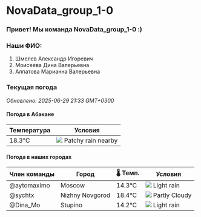 # NovaData_group_1-0
### Привет! Мы команда NovaData_group_1-0 :)

### Наши ФИО:
1. Шмелев Александр Игоревич
2. Моисеева Дина Валерьевна
3. Алпатова Марианна Валерьевна

### Текущая погода
<!-- WEATHER:START -->
_Обновлено: 2025-06-29 21:33 GMT+0300_

#### Погода в Абакане

| Температура | Условия |
|-------------|----------|
| 18.3°C     | ![](https://cdn.weatherapi.com/weather/64x64/night/176.png) Patchy rain nearby |

#### Погода в наших городах

| Член команды  | Город               | 🌡️ Темп.  | Условия          |
|---------------|---------------------|-----------|--------------------|
| @aytomaximo    | Moscow              |   14.3°C | ![](https://cdn.weatherapi.com/weather/64x64/night/296.png) Light rain   |
| @sychtx        | Nizhny Novgorod     |   18.4°C | ![](https://cdn.weatherapi.com/weather/64x64/night/116.png) Partly Cloudy |
| @Dina_Mo       | Stupino             |   14.2°C | ![](https://cdn.weatherapi.com/weather/64x64/night/296.png) Light rain   |

<!-- WEATHER:END -->
